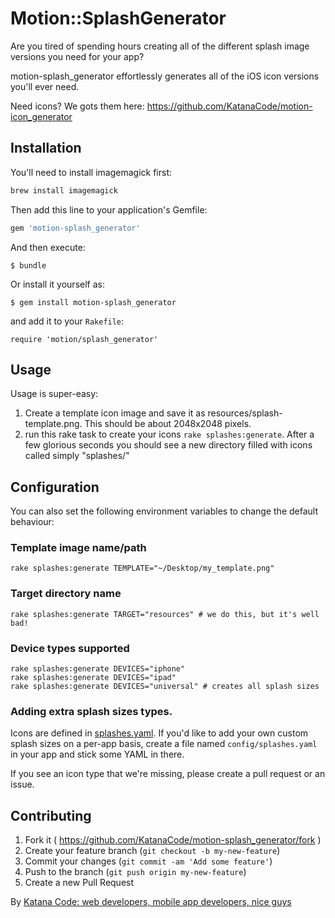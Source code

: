 # Motion::SplashGenerator

Are you tired of spending hours creating all of the different splash image versions you need for your app?

motion-splash_generator effortlessly generates all of the iOS icon versions you'll ever need.

Need icons? We gots them here: https://github.com/KatanaCode/motion-icon_generator

## Installation

You'll need to install imagemagick first:

``` bash
brew install imagemagick
```

Then add this line to your application's Gemfile:

```ruby
gem 'motion-splash_generator'
```

And then execute:

    $ bundle

Or install it yourself as:

    $ gem install motion-splash_generator

and add it to your `Rakefile`:

    require 'motion/splash_generator'

## Usage

Usage is super-easy:

1. Create a template icon image and save it as resources/splash-template.png. This should be about 2048x2048 pixels.
2. run this rake task to create your icons `rake splashes:generate`. After a few glorious seconds you should see a new directory filled with icons called simply "splashes/"


## Configuration

You can also set the following environment variables to change the default behaviour:

### Template image name/path

    rake splashes:generate TEMPLATE="~/Desktop/my_template.png"

### Target directory name

    rake splashes:generate TARGET="resources" # we do this, but it's well bad!

### Device types supported

    rake splashes:generate DEVICES="iphone"
    rake splashes:generate DEVICES="ipad"
    rake splashes:generate DEVICES="universal" # creates all splash sizes

### Adding extra splash sizes types.

Icons are defined in [splashes.yaml](lib/motion/splash_generator/splashes.yaml). If you'd like to add your own custom splash sizes on a per-app basis, create a file named `config/splashes.yaml` in your app and stick some YAML in there.

If you see an icon type that we're missing, please create a pull request or an issue.  

## Contributing

1. Fork it ( https://github.com/KatanaCode/motion-splash_generator/fork )
2. Create your feature branch (`git checkout -b my-new-feature`)
3. Commit your changes (`git commit -am 'Add some feature'`)
4. Push to the branch (`git push origin my-new-feature`)
5. Create a new Pull Request


By [Katana Code: web developers, mobile app developers, nice guys](katanacode.com/tools?utm_source=GitHub&utm_medium=README&utm_campaign=motion-splash_generator
)